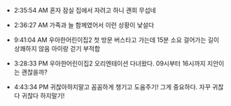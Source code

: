 
- 2:35:54 AM 혼자 잠실 집에서 자려고 하니 괜희 무섭네

- 2:36:27 AM 가족과 늘 함께였어서 이런 상황이 낯설다

- 9:41:04 AM 우아한어린이집2 첫 방문
버스타고 가는데 15분 소요
걸어가는 길이 상쾌하지 않음
아이랑 걷기 부적합

- 3:28:33 PM 우아한어린이집2 오리엔테이션 다녀왔다. 09시부터 16시까지 지안이는 괜찮을까?
- 4:43:34 PM 귀찮아하지말고 꼼꼼하게 챙기고 도움주기! 그게 중요하다. 자꾸 귀찮다 귀찮다 하지말기!